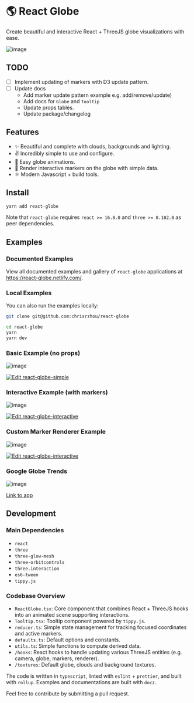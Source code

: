# 🌎 React Globe

Create beautiful and interactive React + ThreeJS globe visualizations with ease.

![image](/public/react-globe.gif)

## TODO

- [ ] Implement updating of markers with D3 update pattern.
- [ ] Update docs
  - Add marker update pattern example e.g. add/remove/update)
  - Add docs for `Globe` and `Tooltip`
  - Update props tables.
  - Update package/changelog

## Features

- ✨ Beautiful and complete with clouds, backgrounds and lighting.
- ✌️ Incredibly simple to use and configure.
- 🤸‍ Easy globe animations.
- 📍 Render interactive markers on the globe with simple data.
- ⚛️ Modern Javascript + build tools.

## Install

```bash
yarn add react-globe
```

Note that `react-globe` requires `react >= 16.8.0` and `three >= 0.102.0` as peer dependencies.

## Examples

### Documented Examples

View all documented examples and gallery of `react-globe` applications at https://react-globe.netlify.com/.

### Local Examples

You can also run the examples locally:

```bash
git clone git@github.com:chrisrzhou/react-globe

cd react-globe
yarn
yarn dev
```

### Basic Example (no props)

![image](/public/react-globe-basic.gif)

[![Edit react-globe-simple](https://codesandbox.io/static/img/play-codesandbox.svg)](https://codesandbox.io/s/88645px230)

### Interactive Example (with markers)

![image](/public/react-globe.gif)

[![Edit react-globe-interactive](https://codesandbox.io/static/img/play-codesandbox.svg)](https://codesandbox.io/s/p5lwvkp7x)

### Custom Marker Renderer Example

![image](/public/react-globe-custom-marker-renderer.gif)

[![Edit react-globe-interactive](https://codesandbox.io/static/img/play-codesandbox.svg)](https://codesandbox.io/s/knhlr)

### Google Globe Trends

![image](/public/google-globe-trends.gif)

[Link to app](https://google-globe-trends.netlify.com)

## Development

### Main Dependencies

- `react`
- `three`
- `three-glow-mesh`
- `three-orbitcontrols`
- `three.interaction`
- `es6-tween`
- `tippy.js`

### Codebase Overview

- `ReactGlobe.tsx`: Core component that combines React + ThreeJS hooks into an animated scene supporting interactions.
- `Tooltip.tsx`: Tooltip component powered by `tippy.js`.
- `reducer.ts`: Simple state management for tracking focused coordinates and active markers.
- `defaults.ts`: Default options and constants.
- `utils.ts`: Simple functions to compute derived data.
- `/hooks`: React hooks to handle updating various ThreeJS entities (e.g. camera, globe, markers, renderer).
- `/textures`: Default globe, clouds and background textures.

The code is written in `typescript`, linted with `eslint` + `prettier`, and built with `rollup`. Examples and documentations are built with `docz`.

Feel free to contribute by submitting a pull request.

